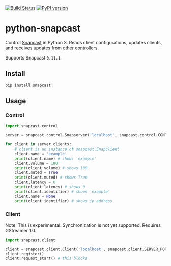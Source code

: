[![Build Status](https://travis-ci.org/happyleavesaoc/python-snapcast.svg?branch=master)](https://travis-ci.org/happyleavesaoc/python-snapcast) [![PyPI version](https://badge.fury.io/py/snapcast.svg)](https://badge.fury.io/py/snapcast)

# python-snapcast

Control [Snapcast](https://github.com/badaix/snapcast) in Python 3. Reads client configurations, updates clients, and receives updates from other controllers.

Supports Snapcast `0.11.1`.

## Install

`pip install snapcast`

## Usage

### Control
```python
import snapcast.control

server = snapcast.control.Snapserver('localhost', snapcast.control.CONTROL_PORT)

for client in server.clients:
    # client is an instance of snapcast.Snapclient
    client.name = 'example'
    print(client.name) # shows 'example'
    client.volume = 100
    print(client.volume) # shows 100
    client.muted = True
    print(client.muted) # shows True
    client.latency = 0
    print(client.latency) # shows 0
    print(client.identifier) # shows 'example'
    client.name = None
    print(client.identifier) # shows ip address
```

### Client
Note: This is experimental. Synchronization is not yet supported.
Requires GStreamer 1.0.
```python
import snapcast.client

client = snapcast.client.Client('localhost', snapcast.client.SERVER_PORT)
client.register()
client.request_start() # this blocks

```
